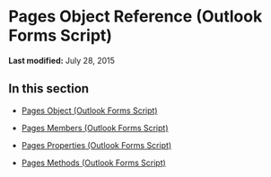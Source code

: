 
# Pages Object Reference (Outlook Forms Script)

 **Last modified:** July 28, 2015


## In this section


-  [Pages Object (Outlook Forms Script)](20a5339d-1dc7-9b61-d725-d13db72c5f65.md)
    
-  [Pages Members (Outlook Forms Script)](1c010b2b-5ab5-4293-8dfe-8fa2f792eaaa.md)
    
-  [Pages Properties (Outlook Forms Script)](aedf569a-3fd0-48b5-8205-1c82ede76134.md)
    
-  [Pages Methods (Outlook Forms Script)](1fac245c-05c1-4248-8741-33b0b006b2c9.md)
    
